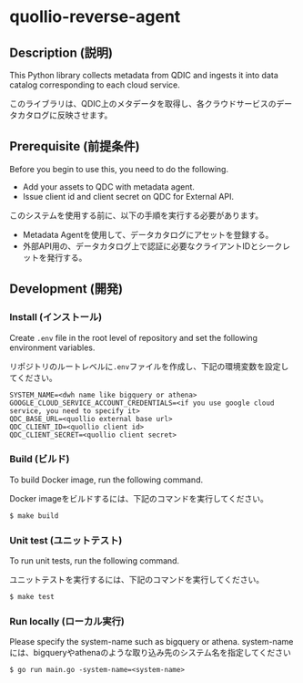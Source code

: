 # quollio-reverse-agent

## Description (説明)

This Python library collects metadata from QDIC and ingests it into data catalog corresponding to each cloud service.

このライブラリは、QDIC上のメタデータを取得し、各クラウドサービスのデータカタログに反映させます。


## Prerequisite (前提条件)
Before you begin to use this, you need to do the following.
- Add your assets to QDC with metadata agent.
- Issue client id and client secret on QDC for External API.

このシステムを使用する前に、以下の手順を実行する必要があります。
- Metadata Agentを使用して、データカタログにアセットを登録する。
- 外部API用の、データカタログ上で認証に必要なクライアントIDとシークレットを発行する。


## Development (開発)

### Install (インストール)

Create `.env` file in the root level of repository and set the following environment variables.

リポジトリのルートレベルに`.env`ファイルを作成し、下記の環境変数を設定してください。

```
SYSTEM_NAME=<dwh name like bigquery or athena>
GOOGLE_CLOUD_SERVICE_ACCOUNT_CREDENTIALS=<if you use google cloud service, you need to specify it>
QDC_BASE_URL=<quollio external base url>
QDC_CLIENT_ID=<quollio client id>
QDC_CLIENT_SECRET=<quollio client secret>
```

### Build (ビルド)

To build Docker image, run the following command.

Docker imageをビルドするには、下記のコマンドを実行してください。

```
$ make build
```

### Unit test (ユニットテスト)

To run unit tests, run the following command.

ユニットテストを実行するには、下記のコマンドを実行してください。

```
$ make test
```

### Run locally (ローカル実行)
Please specify the system-name such as bigquery or athena. 
system-nameには、bigqueryやathenaのような取り込み先のシステム名を指定してください 

```
$ go run main.go -system-name=<system-name>
```

